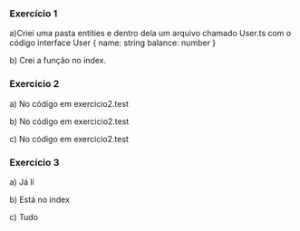 
### Exercício 1 

a)Criei uma pasta entities e dentro dela um arquivo chamado User.ts com o código 
    interface User {
	name: string
	balance: number
    }

b) Crei a função no index.

### Exercício 2 

a) No código em exercicio2.test

b) No código em exercicio2.test

c) No código em exercicio2.test

### Exercício 3 

a) Já li

b) Está no index

c) Tudo
